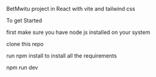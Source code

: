 BetMwitu project in React with vite and tailwind css

To get Started <br />

first make sure you have node js installed on your system <br />

clone this repo <br />

run npm install to install all the requirements <br />

npm run dev <br />
